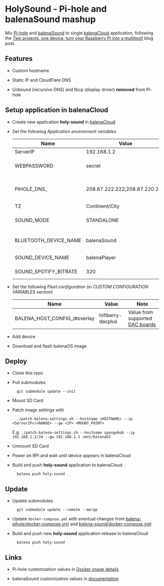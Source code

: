 # HolySound - Pi-hole and balenaSound mashup

Mix [Pi-hole](https://pi-hole.net/) and [balenaSound](https://sound.balenalabs.io/) to single [balenaCloud](https://www.balena.io/cloud/) application, following the [Two projects, one device: turn your Raspberry Pi into a multitool!](https://www.balena.io/blog/two-projects-one-device-turn-your-raspberry-pi-into-a-multitool/) blog post.

## Features

* Custom hostname

* Static IP and CloudFlare DNS

* Unbound (recursive DNS) and fbcp (display driver) **removed** from Pi-hole

## Setup application in balenaCloud

* Create new application **holy-sound** in [balenaCloud](https://www.balena.io/cloud/)

* Set the following _Application environment variables_

    | Name                  | Value             | Note 
    |-----------------------|-------------------|------
    | ServerIP              | 192.168.1.2       | Device IP address
    | WEBPASSWORD           | secret            | Password to access Pi-hole Web Interface at [http://\<ServerIP\>/admin/](http://ServerIP/admin/)
    | PIHOLE_DNS_           | 208.67.222.222;208.67.220.220 | Upstream DNS (where a non-blocked DNS queries will be forwarded)
    | TZ                    | Continent/City    | Timezone
    | SOUND_MODE            | STANDALONE        | Disable [Multi-room](https://sound.balenalabs.io/docs/usage#modes-of-operation) (only single device playing)
    | BLUETOOTH_DEVICE_NAME | balenaSound       | How the device will be shown in Bluetooth connections
    | SOUND_DEVICE_NAME     | balenaPlayer      | Spotify Connect and AirPlay name
    | SOUND_SPOTIFY_BITRATE | 320               | Spotify playback bitrate (default is 160)

* Set the following _Fleet configuration_ (in _CUSTOM CONFIGURATION VARIABLES_ section)

    | Name                         | Value             | Note 
    |------------------------------|-------------------|------
    | BALENA_HOST_CONFIG_dtoverlay | hifiberry-dacplus | Value from supported [DAC boards](https://sound.balenalabs.io/docs/audio-interfaces#dac-boards)

* Add device

* Download and flash balenaOS image

## Deploy

* Clone this repo

* Pull submodules

        git submodule update --init

* Mount SD Card

* Patch image settings with

        ./patch-balena-settings.sh --hostname <HOSTNAME> --ip <ServerIP>/<RANGE> --gw <IP> <MOUNT_POINT>
  
  E.g. `./patch-balena-settings.sh --hostname spongebob --ip 192.168.1.2/24 --gw 192.168.1.1 /mnt/balenaOS`

* Unmount SD Card

* Power on RPi and wait until device appears in balenaCloud

* Build and push **holy-sound** application to balenaCloud

        balena push holy-sound

## Update

* Update submodules

        git submodule update --remote --merge

* Update `docker-compose.yml` with eventual changes from [balena-pihole/docker-compose.yml](https://github.com/klutchell/balena-pihole/blob/main/docker-compose.yml) and [balena-sound/docker-compose.yml](https://github.com/balenalabs/balena-sound/blob/master/docker-compose.yml)

* Build and push new **holy-sound** application release to balenaCloud

        balena push holy-sound

## Links

* Pi-hole customization values in [Docker image details](https://hub.docker.com/r/pihole/pihole/)

* balenaSound customization values in [documentation](https://sound.balenalabs.io/docs/customization)
